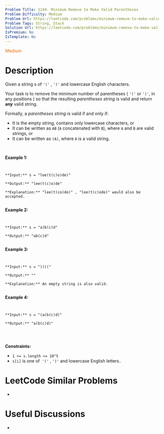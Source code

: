 ```yaml
---
Problem Title: 1249. Minimum Remove to Make Valid Parentheses
Problem Difficulty: Medium
Problem Url: https://leetcode.com/problems/minimum-remove-to-make-valid-parentheses/
Problem Tags: String, Stack
Solution Url: https://leetcode.com/problems/minimum-remove-to-make-valid-parentheses/solution/
IsPremium: No
IsTemplate: No
---
```


<span style="color: rgb(239, 108, 0);">Medium</span>

# Description

Given a string s of `'('` , `')'` and lowercase English characters. 


Your task is to remove the minimum number of parentheses ( `'('` or `')'`, in any positions ) so that the resulting *parentheses string* is valid and return **any** valid string.


Formally, a *parentheses string* is valid if and only if:


* It is the empty string, contains only lowercase characters, or
* It can be written as `AB` (`A` concatenated with `B`), where `A` and `B` are valid strings, or
* It can be written as `(A)`, where `A` is a valid string.


 


**Example 1:**



```

**Input:** s = "lee(t(c)o)de)"
**Output:** "lee(t(c)o)de"
**Explanation:** "lee(t(co)de)" , "lee(t(c)ode)" would also be accepted.

```

**Example 2:**



```

**Input:** s = "a)b(c)d"
**Output:** "ab(c)d"

```

**Example 3:**



```

**Input:** s = "))(("
**Output:** ""
**Explanation:** An empty string is also valid.

```

**Example 4:**



```

**Input:** s = "(a(b(c)d)"
**Output:** "a(b(c)d)"

```

 


**Constraints:**


* `1 <= s.length <= 10^5`
* `s[i]` is one of  `'('` , `')'` and lowercase English letters`.`


# LeetCode Similar Problems

- []()

# Useful Discussions

- []()
